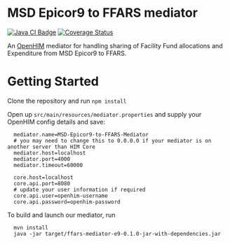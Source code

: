 # MSD Epicor9 to FFARS mediator
[![Java CI Badge](https://github.com/SoftmedTanzania/ffars-mediator-e9/workflows/Java%20CI%20with%20Maven/badge.svg)](https://github.com/SoftmedTanzania/ffars-mediator-e9/actions?query=workflow%3A%22Java+CI+with+Maven%22)
[![Coverage Status](https://coveralls.io/repos/github/SoftmedTanzania/ffars-mediator-e9/badge.svg?branch=development)](https://coveralls.io/github/SoftmedTanzania/ffars-mediator-e9?branch=development)

An [OpenHIM](http://openhim.org/) mediator for handling  sharing of Facility Fund allocations and Expenditure from MSD Epicor9 to FFARS.

# Getting Started
Clone the repository and run `npm install`

Open up `src/main/resources/mediator.properties` and supply your OpenHIM config details and save:

```
  mediator.name=MSD-Epicor9-to-FFARS-Mediator
  # you may need to change this to 0.0.0.0 if your mediator is on another server than HIM Core
  mediator.host=localhost
  mediator.port=4000
  mediator.timeout=60000

  core.host=localhost
  core.api.port=8080
  # update your user information if required
  core.api.user=openhim-username
  core.api.password=openhim-password
```

To build and launch our mediator, run

```
  mvn install
  java -jar target/ffars-mediator-e9-0.1.0-jar-with-dependencies.jar
```

